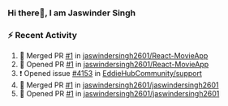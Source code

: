 ### Hi there👋, I am Jaswinder Singh

### ⚡ Recent Activity
<!--START_SECTION:activity-->
1. 🎉 Merged PR [#1](https://github.com/jaswindersingh2601/React-MovieApp/pull/1) in [jaswindersingh2601/React-MovieApp](https://github.com/jaswindersingh2601/React-MovieApp)
2. 💪 Opened PR [#1](https://github.com/jaswindersingh2601/React-MovieApp/pull/1) in [jaswindersingh2601/React-MovieApp](https://github.com/jaswindersingh2601/React-MovieApp)
3. ❗️ Opened issue [#4153](https://github.com/EddieHubCommunity/support/issues/4153) in [EddieHubCommunity/support](https://github.com/EddieHubCommunity/support)
4. 🎉 Merged PR [#1](https://github.com/jaswindersingh2601/jaswindersingh2601/pull/1) in [jaswindersingh2601/jaswindersingh2601](https://github.com/jaswindersingh2601/jaswindersingh2601)
5. 💪 Opened PR [#1](https://github.com/jaswindersingh2601/jaswindersingh2601/pull/1) in [jaswindersingh2601/jaswindersingh2601](https://github.com/jaswindersingh2601/jaswindersingh2601)
<!--END_SECTION:activity-->

<!--
**jassighuman591/jassighuman591** is a ✨ _special_ ✨ repository because its `README.md` (this file) appears on your GitHub profile.

Here are some ideas to get you started:

- 🔭 I’m currently working on ...
- 🌱 I’m currently learning ...
- 👯 I’m looking to collaborate on ...
- 🤔 I’m looking for help with ...
- 💬 Ask me about ...
- 📫 How to reach me: ...
- 😄 Pronouns: ...
- ⚡ Fun fact: ...
-->

